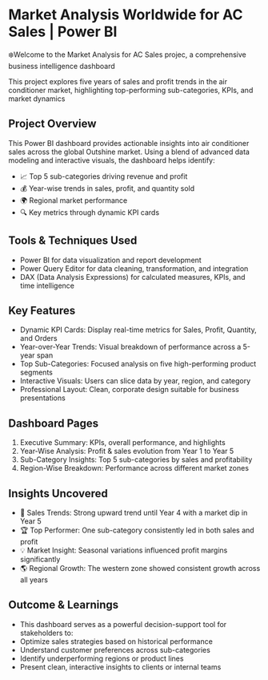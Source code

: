 # Market Analysis Worldwide for AC Sales | Power BI

❄️Welcome to the Market Analysis for AC Sales projec, a comprehensive business intelligence dashboard 

This project explores five years of sales and profit trends in the air conditioner market, highlighting top-performing sub-categories, KPIs, and market dynamics

## Project Overview

This Power BI dashboard provides actionable insights into air conditioner sales across the global Outshine market. Using a blend of advanced data modeling and interactive visuals, the dashboard helps identify:

- 📈 Top 5 sub-categories driving revenue and profit
- 💰 Year-wise trends in sales, profit, and quantity sold
- 🌍 Regional market performance
- 🔍 Key metrics through dynamic KPI cards

## Tools & Techniques Used
- Power BI for data visualization and report development
- Power Query Editor for data cleaning, transformation, and integration
- DAX (Data Analysis Expressions) for calculated measures, KPIs, and time intelligence

## Key Features
- Dynamic KPI Cards: Display real-time metrics for Sales, Profit, Quantity, and Orders
- Year-over-Year Trends: Visual breakdown of performance across a 5-year span
- Top Sub-Categories: Focused analysis on five high-performing product segments
- Interactive Visuals: Users can slice data by year, region, and category
- Professional Layout: Clean, corporate design suitable for business presentations

## Dashboard Pages
1. Executive Summary: KPIs, overall performance, and highlights
2. Year-Wise Analysis: Profit & sales evolution from Year 1 to Year 5
3. Sub-Category Insights: Top 5 sub-categories by sales and profitability
4. Region-Wise Breakdown: Performance across different market zones

## Insights Uncovered
- 📌 Sales Trends: Strong upward trend until Year 4 with a market dip in Year 5
- 🏆 Top Performer: One sub-category consistently led in both sales and profit
- 💡 Market Insight: Seasonal variations influenced profit margins significantly
- 🌎 Regional Growth: The western zone showed consistent growth across all years


## Outcome & Learnings
- This dashboard serves as a powerful decision-support tool for stakeholders to:
- Optimize sales strategies based on historical performance
- Understand customer preferences across sub-categories
- Identify underperforming regions or product lines
- Present clean, interactive insights to clients or internal teams
